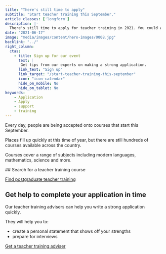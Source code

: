 ```yaml
---
title: "There's still time to apply"
subtitle: "Start teacher training this September."
article_classes: ['longform']
description: |-
  There's still time to apply for teacher training in 2021. You could apply now and be training by September 2021 if you follow these instructions.
date: "2021-06-17"
image: "media/images/content/hero-images/0008.jpg"
backlink: "../"
right_column:
  ctas:
    - title: Sign up for our event
      text: |
       Get tips from our experts on making a strong application.  
      link_text: "Sign up"
      link_target: "/start-teacher-training-this-september"
      icon: "icon-calendar"
      hide_on_mobile: No
      hide_on_tablet: No
keywords:
    - Application
    - Apply
    - support
    - training
---
```

Every day, people are being accepted onto courses that start this September.

Places fill up quickly at this time of year, but there are still hundreds of courses available across the country.

Courses cover a range of subjects including modern languages, mathematics, science and more.

## Search for a teacher training course

<a class ="button button--white" href ="https://www.find-postgraduate-teacher-training.service.gov.uk">Find postgraduate teacher training</a>

## Get help to complete your application in time

Our teacher training advisers can help you write a strong application quickly. 

They will help you to:

* create a personal statement that shows off your strengths
* prepare for interviews

<a href = "/tta-service" class ="button button--white">Get a teacher training adviser</a>

